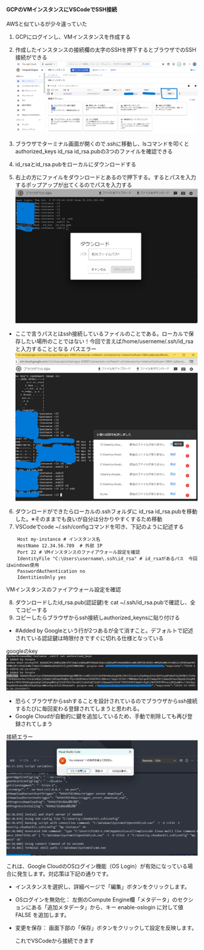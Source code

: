 #### GCPのVMインスタンスにVSCodeでSSH接続

AWSと似ているが少々違っていた


1. GCPにログインし、VMインスタンスを作成する
2. 作成したインスタンスの接続欄の太字のSSHを押下するとブラウザでのSSH接続ができる
![img](https://github.com/yuhei1012/GCP_Practice/blob/bb73d5139398d5f7cc3b5014716d7ca548b60e02/GCP/SSH%E7%94%BB%E5%83%8F/%E3%82%A4%E3%83%B3%E3%82%B9%E3%82%BF%E3%83%B3%E3%82%B9_SSH%E6%8E%A5%E7%B6%9A%E6%AC%84.png)
 
4. ブラウザでターミナル画面が開くので.sshに移動し、lsコマンドを叩くとauthorized_keys  id_rsa  id_rsa.pubの3つのファイルを確認できる
5. id_rsaとid_rsa.pubをローカルにダウンロードする
6. 右上の方にファイルをダウンロードとあるので押下する。するとパスを入力するポップアップが出てくるのでパスを入力する
![img](https://github.com/yuhei1012/GCP_Practice/blob/8ac2e0d13932a7207490c8c51d68b093e0298ee3/GCP/SSH%E7%94%BB%E5%83%8F/GCP_VM%E3%82%A4%E3%83%B3%E3%82%B9%E3%82%BF%E3%83%B3%E3%82%B9_%E3%83%95%E3%82%A1%E3%82%A4%E3%83%AB%E3%83%80%E3%82%A6%E3%83%AD%E3%83%B3%E3%83%BC%E3%83%89%E7%94%BB%E9%9D%A2.png)
- ここで言うパスとはssh接続しているファイルのことである。ローカルで保存したい場所のことではない！今回で言えば/home/userneme/.ssh/id_rsaと入力することとなる
パスエラー
![img](https://github.com/yuhei1012/GCP_Practice/blob/54c3d3e2c1db0ce1812e6d675e621fbbacf8e93f/GCP/SSH%E7%94%BB%E5%83%8F/%E3%83%91%E3%82%B9%E3%82%92%E3%83%AD%E3%83%BC%E3%82%AB%E3%83%AB%E3%81%AE%E4%BF%9D%E5%AD%98%E5%A0%B4%E6%89%80%E3%81%AB%E3%81%97%E3%81%9F%E5%A0%B4%E5%90%88%E3%81%AE%E3%82%A8%E3%83%A9%E3%83%BC%E7%94%BB%E9%9D%A2.png)
6. ダウンロードができたらローカルの.sshフォルダに id_rsa  id_rsa.pubを移動した。※そのままでも良いが自分は分かりやすくするため移動
7. VSCodeでcode ~/.ssh/configコマンドを叩き、下記のように記述する

````
    Host my-instance # インスタンス名
    HostName 12.34.56.789  # 外部 IP
    Port 22 # VMインスタンスのファイアウォール設定を確認
    IdentityFile "C:\Users\username\.ssh\id_rsa" # id_rsaがあるパス　今回はwindows使用
    PasswordAuthentication no
    IdentitiesOnly yes
````
 VMインスタンスのファイアウォール設定を確認

8. ダウンロードしたid_rsa.pub(認証鍵)を cat ~/.ssh/id_rsa.pubで確認し、全てコピーする
9. コピーしたらブラウザからssh接続しauthorized_keynsに貼り付ける
- #Added by Googleという行が2つあるが全て消すこと。デフォルトで記述されている認証鍵は時限付きですぐに切れる仕様となっている

googleのkey
![img](https://github.com/yuhei1012/GCP_Practice/blob/e6ecac830641fd6a062535c20732e23f4717be59/GCP/SSH%E7%94%BB%E5%83%8F/googlekey%E8%A8%98%E8%BF%B0%E7%94%BB%E9%9D%A2.png)
- 恐らくブラウザからsshすることを設計されているのでブラウザからssh接続するたびに毎回変わる登録されてしまうと思われる。
- Google Cloudが自動的に鍵を追加しているため、手動で削除しても再び登録されてしまう

接続エラー
![img](https://github.com/yuhei1012/GCP_Practice/blob/84cf4be8ccfe0f25ec95a22b2c14cf2361e7b32a/GCP/SSH%E7%94%BB%E5%83%8F/SSH%E6%8E%A5%E7%B6%9A%E3%82%A8%E3%83%A9%E3%83%BC.png)

  
  これは、Google CloudのOSログイン機能（OS Login）が有効になっている場合に発生します。対応策は下記の通りです。
- インスタンスを選択し、詳細ページで「編集」ボタンをクリックします。
- OSログインを無効化： 左側のCompute Engine欄「メタデータ」のセクションにある「追加メタデータ」から、キー enable-oslogin に対して値 FALSE を追加します。
- 変更を保存： 画面下部の「保存」ボタンをクリックして設定を反映します。

  これでVSCodeから接続できます

  


   








